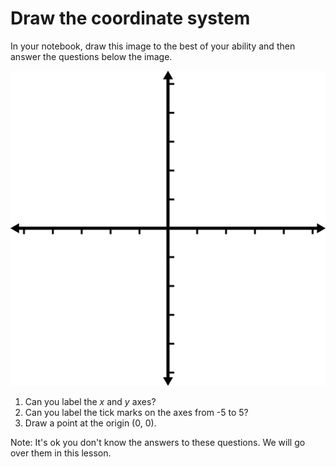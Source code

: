 # Draw the coordinate system

In your notebook, draw this image to the best of your ability and then answer the questions below the image.

![Cartesian plane](images/coordinates.gif)

1. Can you label the _x_ and _y_ axes?
2. Can you label the tick marks on the axes from -5 to 5?
3. Draw a point at the origin (0, 0).

Note: It's ok you don't know the answers to these questions. We will go over them in this lesson.
